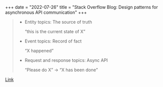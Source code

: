 +++
date = "2022-07-26"
title = "Stack Overflow Blog: Design patterns for asynchronous API communication"
+++

> * Entity topics: The source of truth
>
>   “this is the current state of X”
>
> * Event topics: Record of fact
>
>   “X happened”
>
> * Request and response topics: Async API
>
>   “Please do X” → “X has been done”

[Link](https://stackoverflow.blog/2022/07/21/event-driven-topic-design-using-kafka/)
